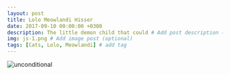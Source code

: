 ```yaml
---
layout: post
title: Lolo Meowlandi Hisser 
date: 2017-09-10 00:00:00 +0300
description: The little demon child that could # Add post description (optional)
img: js-1.png # Add image post (optional)
tags: [Cats, Lolo, Meowlandi] # add tag
---
```

 

![unconditional]({{site.baseurl}}/assets/img/lola.jpg)

 

